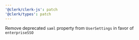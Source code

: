 ```yaml
---
'@clerk/clerk-js': patch
'@clerk/types': patch
---
```


Remove deprecated `saml` property from `UserSettings` in favor of `enterpriseSSO`
